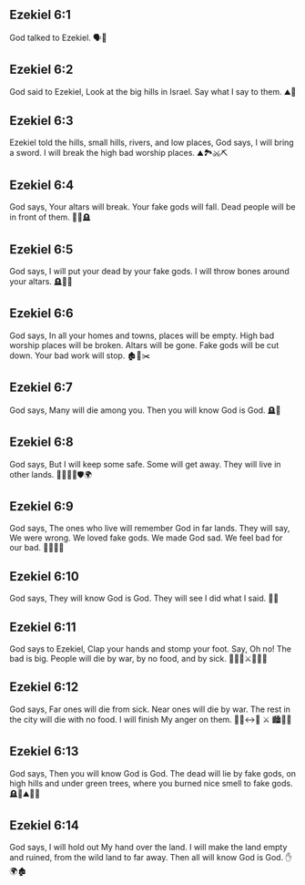 ## Ezekiel 6:1
God talked to Ezekiel. 🗣️🙏
## Ezekiel 6:2
God said to Ezekiel, Look at the big hills in Israel. Say what I say to them. ⛰️📣
## Ezekiel 6:3
Ezekiel told the hills, small hills, rivers, and low places, God says, I will bring a sword. I will break the high bad worship places. ⛰️🏞️⚔️⛏️
## Ezekiel 6:4
God says, Your altars will break. Your fake gods will fall. Dead people will be in front of them. 🗿💥🪦
## Ezekiel 6:5
God says, I will put your dead by your fake gods. I will throw bones around your altars. 🪦🦴🗿
## Ezekiel 6:6
God says, In all your homes and towns, places will be empty. High bad worship places will be broken. Altars will be gone. Fake gods will be cut down. Your bad work will stop. 🏚️🗿✂️
## Ezekiel 6:7
God says, Many will die among you. Then you will know God is God. 🪦🙏
## Ezekiel 6:8
God says, But I will keep some safe. Some will get away. They will live in other lands. 👨‍👩‍👧‍👦🛡️🌍
## Ezekiel 6:9
God says, The ones who live will remember God in far lands. They will say, We were wrong. We loved fake gods. We made God sad. We feel bad for our bad. 💭😔🗿💔
## Ezekiel 6:10
God says, They will know God is God. They will see I did what I said. 👀✅
## Ezekiel 6:11
God says to Ezekiel, Clap your hands and stomp your foot. Say, Oh no! The bad is big. People will die by war, by no food, and by sick. 👏🦶😢⚔️🍞❌🤒
## Ezekiel 6:12
God says, Far ones will die from sick. Near ones will die by war. The rest in the city will die with no food. I will finish My anger on them. 🧍‍♂️↔️🤒 ⚔️ 🏙️🍞❌
## Ezekiel 6:13
God says, Then you will know God is God. The dead will lie by fake gods, on high hills and under green trees, where you burned nice smell to fake gods. 🪦🗿⛰️🌳🔥
## Ezekiel 6:14
God says, I will hold out My hand over the land. I will make the land empty and ruined, from the wild land to far away. Then all will know God is God. ✋🌍🏚️
